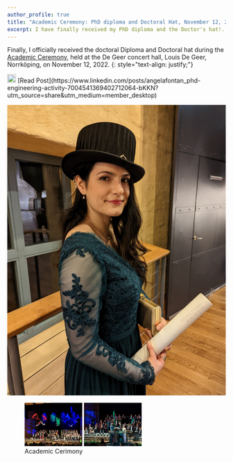 ```yaml
---
author_profile: true
title: "Academic Ceremony: PhD diploma and Doctoral Hat, November 12, 2022"
excerpt: I have finally received my PhD diploma and the Doctor's hat!..
---
```


Finally, I officially received the doctoral Diploma and Doctoral hat during the [Academic Ceremony](https://liu.se/en/article/academic-celebration), held at the De Geer concert hall, Louis De Geer, Norrköping, on November 12, 2022.
{: style="text-align: justify;"}

<img src="https://raw.githubusercontent.com/FortAwesome/Font-Awesome/6.x/svgs/brands/linkedin.svg" width="20" height="20">
[Read Post](https://www.linkedin.com/posts/angelafontan_phd-engineering-activity-7004541369402712064-bKKN?utm_source=share&utm_medium=member_desktop)

![hatphoto](../assets/2022Promotion0.jpg)

<figure class="half">
    <img src="/assets/2022Promotion1.jpg" height="100">
    <img src="/assets/2022Promotion2.jpg" height="100">
    <figcaption>Academic Cerimony</figcaption>
</figure>
